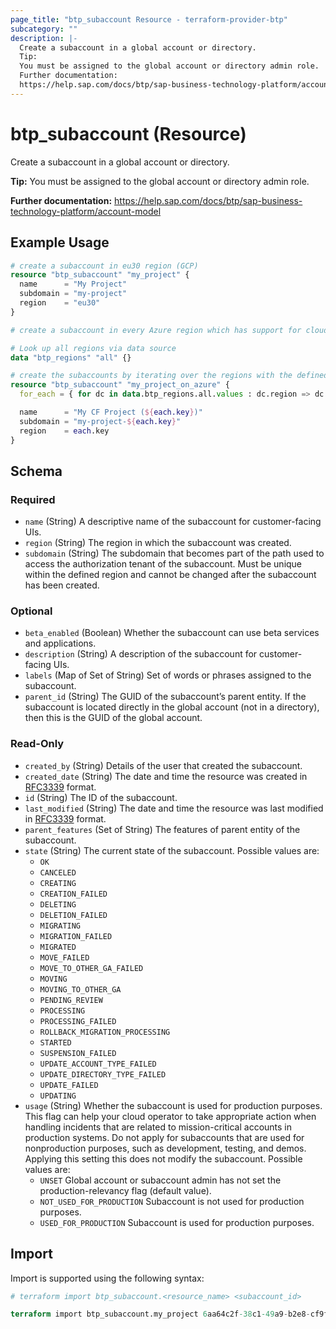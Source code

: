 ```yaml
---
page_title: "btp_subaccount Resource - terraform-provider-btp"
subcategory: ""
description: |-
  Create a subaccount in a global account or directory.
  Tip:
  You must be assigned to the global account or directory admin role.
  Further documentation:
  https://help.sap.com/docs/btp/sap-business-technology-platform/account-model
---
```


# btp_subaccount (Resource)

Create a subaccount in a global account or directory.

__Tip:__
You must be assigned to the global account or directory admin role.

__Further documentation:__
<https://help.sap.com/docs/btp/sap-business-technology-platform/account-model>

## Example Usage

```terraform
# create a subaccount in eu30 region (GCP)
resource "btp_subaccount" "my_project" {
  name      = "My Project"
  subdomain = "my-project"
  region    = "eu30"
}

# create a subaccount in every Azure region which has support for cloudfoundry

# Look up all regions via data source
data "btp_regions" "all" {}

# create the subaccounts by iterating over the regions with the defined constraints
resource "btp_subaccount" "my_project_on_azure" {
  for_each = { for dc in data.btp_regions.all.values : dc.region => dc if dc.environment == "cloudfoundry" && dc.iaas_provider == "AZURE" }

  name      = "My CF Project (${each.key})"
  subdomain = "my-project-${each.key}"
  region    = each.key
}
```

<!-- schema generated by tfplugindocs -->
## Schema

### Required

- `name` (String) A descriptive name of the subaccount for customer-facing UIs.
- `region` (String) The region in which the subaccount was created.
- `subdomain` (String) The subdomain that becomes part of the path used to access the authorization tenant of the subaccount. Must be unique within the defined region and cannot be changed after the subaccount has been created.

### Optional

- `beta_enabled` (Boolean) Whether the subaccount can use beta services and applications.
- `description` (String) A description of the subaccount for customer-facing UIs.
- `labels` (Map of Set of String) Set of words or phrases assigned to the subaccount.
- `parent_id` (String) The GUID of the subaccount’s parent entity. If the subaccount is located directly in the global account (not in a directory), then this is the GUID of the global account.

### Read-Only

- `created_by` (String) Details of the user that created the subaccount.
- `created_date` (String) The date and time the resource was created in [RFC3339](https://www.ietf.org/rfc/rfc3339.txt) format.
- `id` (String) The ID of the subaccount.
- `last_modified` (String) The date and time the resource was last modified in [RFC3339](https://www.ietf.org/rfc/rfc3339.txt) format.
- `parent_features` (Set of String) The features of parent entity of the subaccount.
- `state` (String) The current state of the subaccount. Possible values are: 
	 - `OK`
	 - `CANCELED`
	 - `CREATING`
	 - `CREATION_FAILED`
	 - `DELETING`
	 - `DELETION_FAILED`
	 - `MIGRATING`
	 - `MIGRATION_FAILED`
	 - `MIGRATED`
	 - `MOVE_FAILED`
	 - `MOVE_TO_OTHER_GA_FAILED`
	 - `MOVING`
	 - `MOVING_TO_OTHER_GA`
	 - `PENDING_REVIEW`
	 - `PROCESSING`
	 - `PROCESSING_FAILED`
	 - `ROLLBACK_MIGRATION_PROCESSING`
	 - `STARTED`
	 - `SUSPENSION_FAILED`
	 - `UPDATE_ACCOUNT_TYPE_FAILED`
	 - `UPDATE_DIRECTORY_TYPE_FAILED`
	 - `UPDATE_FAILED`
	 - `UPDATING`
- `usage` (String) Whether the subaccount is used for production purposes. This flag can help your cloud operator to take appropriate action when handling incidents that are related to mission-critical accounts in production systems. Do not apply for subaccounts that are used for nonproduction purposes, such as development, testing, and demos. Applying this setting this does not modify the subaccount. Possible values are: 
	- `UNSET` Global account or subaccount admin has not set the production-relevancy flag (default value).
	- `NOT_USED_FOR_PRODUCTION` Subaccount is not used for production purposes.
	- `USED_FOR_PRODUCTION` Subaccount is used for production purposes.

## Import

Import is supported using the following syntax:

```terraform
# terraform import btp_subaccount.<resource_name> <subaccount_id>

terraform import btp_subaccount.my_project 6aa64c2f-38c1-49a9-b2e8-cf9fea769b7f
```
